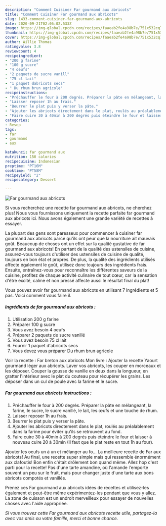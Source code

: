 ```yaml
---
description: "Comment Cuisiner Far gourmand aux abricots"
title: "Comment Cuisiner Far gourmand aux abricots"
slug: 1433-comment-cuisiner-far-gourmand-aux-abricots
date: 2020-09-21T02:06:02.533Z
image: https://img-global.cpcdn.com/recipes/faaeab2fe4a98b7e/751x532cq70/far-gourmand-aux-abricots-photo-principale-de-la-recette.jpg
thumbnail: https://img-global.cpcdn.com/recipes/faaeab2fe4a98b7e/751x532cq70/far-gourmand-aux-abricots-photo-principale-de-la-recette.jpg
cover: https://img-global.cpcdn.com/recipes/faaeab2fe4a98b7e/751x532cq70/far-gourmand-aux-abricots-photo-principale-de-la-recette.jpg
author: Willie Thomas
ratingvalue: 3.8
reviewcount: 4
recipeingredient:
- "200 g farine"
- "100 g sucre"
- "4 oeufs"
- "2 paquets de sucre vanill"
- "75 cl lait"
- "1 paquet dabricots secs"
- " Du rhum brun agricole"
recipeinstructions:
- "Préchauffer le four à 200 degrés. Préparer la pâte en mélangeant, la farine, le sucre, le sucre vanillé, le lait, les œufs et une touche de rhum."
- "Laisser reposer 1h au frais."
- "Beurrer le plat puis y verser la pâte."
- "Ajouter les abricots directement dans le plat, roulés au préalablement dans la farine pour éviter qu&#39;ils se retrouvent au fond."
- "Faire cuire 30 à 40min à 200 degrés puis éteindre le four et laisser à nouveau cuire 20 à 30min (Il faut que le plat reste en tout 1h au four)."
categories:
- Resep
tags:
- far
- gourmand
- aux

katakunci: far gourmand aux 
nutrition: 150 calories
recipecuisine: Indonesian
preptime: "PT16M"
cooktime: "PT58M"
recipeyield: "2"
recipecategory: Dessert

---
```



![Far gourmand aux abricots](https://img-global.cpcdn.com/recipes/faaeab2fe4a98b7e/751x532cq70/far-gourmand-aux-abricots-photo-principale-de-la-recette.jpg)

Si vous recherchez une recette far gourmand aux abricots, ne cherchez plus! Nous vous fournissons uniquement la recette parfaite far gourmand aux abricots ici. Nous avons également une grande variété de recettes à essayer.

La plupart des gens sont paresseux pour commencer à cuisiner far gourmand aux abricots parce qu'ils ont peur que la nourriture ait mauvais goût. Beaucoup de choses ont un effet sur la qualité gustative de far gourmand aux abricots! En partant de la qualité des ustensiles de cuisine, assurez-vous toujours d'utiliser des ustensiles de cuisine de qualité, toujours en bon état et propres. De plus, la qualité des ingrédients utilisés affecte également le goût, utilisez donc toujours des ingrédients frais. Ensuite, entraînez-vous pour reconnaître les différentes saveurs de la cuisine, profitez de chaque activité culinaire de tout cœur, car la sensation d'être excité, calme et non pressé affecte aussi le résultat final du plat!

<!--inarticleads1-->

Vous pouvez avoir far gourmand aux abricots en utilisant 7 Ingrédients et 5 pas. Voici comment vous faire il.

##### Ingrédients de far gourmand aux abricots :

1. Utilisation 200 g farine
1. Préparer 100 g sucre
1. Vous avez besoin 4 oeufs
1. Préparer 2 paquets de sucre vanillé
1. Vous avez besoin 75 cl lait
1. Fournir 1 paquet d&#39;abricots secs
1. Vous devez vous préparer  Du rhum brun agricole


Voir la recette : Far breton aux abricots Mon livre : Ajouter la recette Yaourt gourmand léger aux abricots. Laver vos abricots, les couper en morceaux et les déposer. Couper la gousse de vanille en deux dans la longueur, en gratter l&#39;intérieur avec le plat du couteau pour récupérer les grains. Les déposer dans un cul de poule avec la farine et le sucre. 

<!--inarticleads2-->

##### Far gourmand aux abricots instructions :

1. Préchauffer le four à 200 degrés. Préparer la pâte en mélangeant, la farine, le sucre, le sucre vanillé, le lait, les œufs et une touche de rhum.
1. Laisser reposer 1h au frais.
1. Beurrer le plat puis y verser la pâte.
1. Ajouter les abricots directement dans le plat, roulés au préalablement dans la farine pour éviter qu&#39;ils se retrouvent au fond.
1. Faire cuire 30 à 40min à 200 degrés puis éteindre le four et laisser à nouveau cuire 20 à 30min (Il faut que le plat reste en tout 1h au four).


Ajouter les oeufs un à un et mélanger au fo… La meilleure recette de Far aux abricots! Au final, une recette super simple mais qui ressemble énormément aux clafoutis! Bon enfin c&#39;était drôlement bon quand même. Allez hop c&#39;est parti pour la recette! Pas d&#39;une tarte amandine, où l&#39;amande l&#39;emporte souvent un peu sur le fruit, mais pour changer juste d&#39;une tarte aux bons abricots compotés et vanillés. 

<!--inarticleads1-->

<p>
Prenez ces Far gourmand aux abricots idées de recettes et utilisez-les également et peut-être même expérimentez-les pendant que vous y allez. La zone de cuisson est un endroit merveilleux pour essayer de nouvelles choses avec l'aide appropriée.
</p>

<p>
<i>Si vous trouvez cette Far gourmand aux abricots recette utile, partagez-la avec vos amis ou votre famille, merci et bonne chance.</i>
</p>
